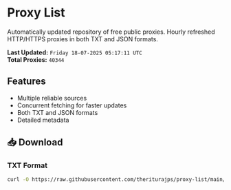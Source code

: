 # Proxy List

Automatically updated repository of free public proxies. Hourly refreshed HTTP/HTTPS proxies in both TXT and JSON formats.

**Last Updated:** `Friday 18-07-2025 05:17:11 UTC`  
**Total Proxies:** `40344`

## Features
- Multiple reliable sources
- Concurrent fetching for faster updates
- Both TXT and JSON formats
- Detailed metadata

## 📥 Download

### TXT Format
```bash
curl -O https://raw.githubusercontent.com/theriturajps/proxy-list/main/proxies.txt